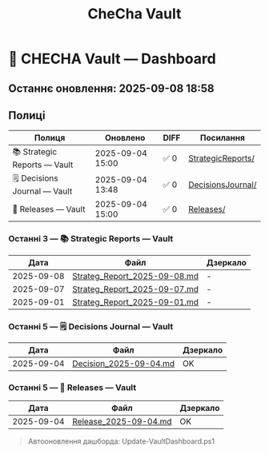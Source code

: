 ﻿---
title: "CheCha Vault"
description: "Швидко. Чітко. Щодня."
---

# 🧭 CHECHA Vault — Dashboard
Останнє оновлення: 2025-09-08 18:58
---
## Полиці
| Полиця | Оновлено | DIFF | Посилання |
|---|---|---|---|
| 📚 Strategic Reports — Vault | 2025-09-04 15:00 | ✅ 0 | [StrategicReports/](StrategicReports/) |
| 🗒️ Decisions Journal — Vault | 2025-09-04 13:48 | ✅ 0 | [DecisionsJournal/](DecisionsJournal/) |
| 🚀 Releases — Vault | 2025-09-04 15:00 | ✅ 0 | [Releases/](Releases/) |

### Останні 3 — 📚 Strategic Reports — Vault
| Дата | Файл | Дзеркало |
|---|---|---|
| 2025-09-08 | [Strateg_Report_2025-09-08.md](StrategicReports/2025/Strateg_Report_2025-09-08.md) | - |
| 2025-09-07 | [Strateg_Report_2025-09-07.md](StrategicReports/2025/Strateg_Report_2025-09-07.md) | - |
| 2025-09-01 | [Strateg_Report_2025-09-01.md](StrategicReports/2025/Strateg_Report_2025-09-01.md) | - |

### Останні 5 — 🗒️ Decisions Journal — Vault
| Дата | Файл | Дзеркало |
|---|---|---|
| 2025-09-04 | [Decision_2025-09-04.md](DecisionsJournal/2025/Decision_2025-09-04.md) | OK |

### Останні 5 — 🚀 Releases — Vault
| Дата | Файл | Дзеркало |
|---|---|---|
| 2025-09-04 | [Release_2025-09-04.md](Releases/2025/Release_2025-09-04.md) | OK |

> Автооновлення дашборда: Update-VaultDashboard.ps1